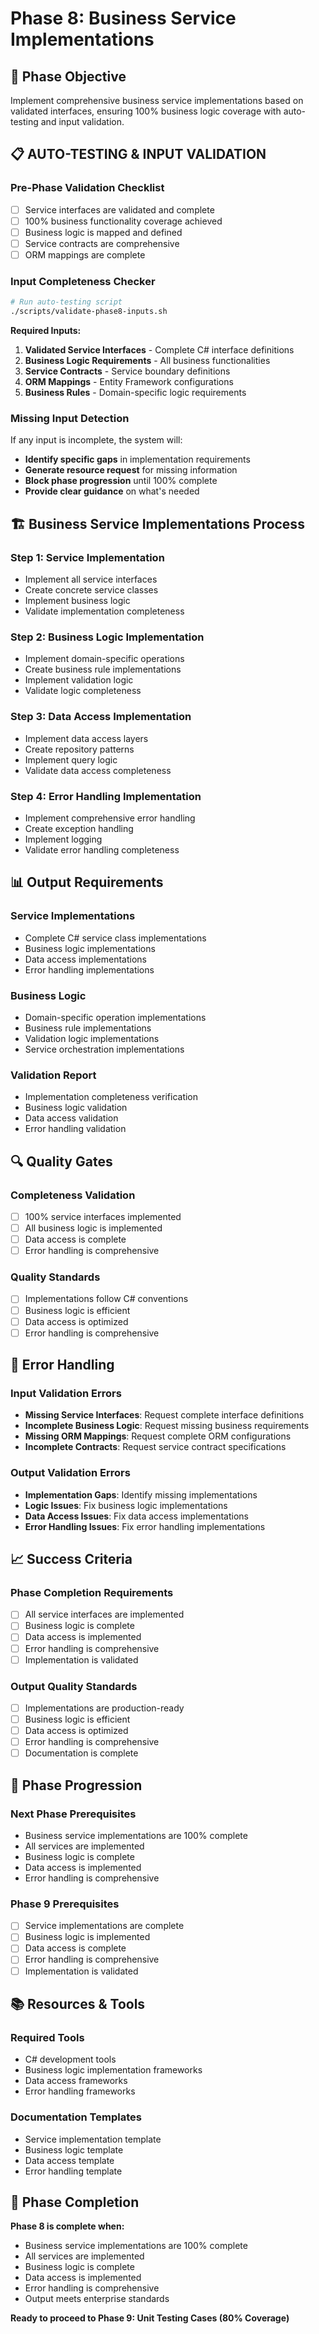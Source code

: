 # Phase 8: Business Service Implementations

## 🎯 **Phase Objective**
Implement comprehensive business service implementations based on validated interfaces, ensuring 100% business logic coverage with auto-testing and input validation.

## 📋 **AUTO-TESTING & INPUT VALIDATION**

### **Pre-Phase Validation Checklist**
- [ ] Service interfaces are validated and complete
- [ ] 100% business functionality coverage achieved
- [ ] Business logic is mapped and defined
- [ ] Service contracts are comprehensive
- [ ] ORM mappings are complete

### **Input Completeness Checker**
```bash
# Run auto-testing script
./scripts/validate-phase8-inputs.sh
```

**Required Inputs:**
1. **Validated Service Interfaces** - Complete C# interface definitions
2. **Business Logic Requirements** - All business functionalities
3. **Service Contracts** - Service boundary definitions
4. **ORM Mappings** - Entity Framework configurations
5. **Business Rules** - Domain-specific logic requirements

### **Missing Input Detection**
If any input is incomplete, the system will:
- **Identify specific gaps** in implementation requirements
- **Generate resource request** for missing information
- **Block phase progression** until 100% complete
- **Provide clear guidance** on what's needed

## 🏗️ **Business Service Implementations Process**

### **Step 1: Service Implementation**
- Implement all service interfaces
- Create concrete service classes
- Implement business logic
- Validate implementation completeness

### **Step 2: Business Logic Implementation**
- Implement domain-specific operations
- Create business rule implementations
- Implement validation logic
- Validate logic completeness

### **Step 3: Data Access Implementation**
- Implement data access layers
- Create repository patterns
- Implement query logic
- Validate data access completeness

### **Step 4: Error Handling Implementation**
- Implement comprehensive error handling
- Create exception handling
- Implement logging
- Validate error handling completeness

## 📊 **Output Requirements**

### **Service Implementations**
- Complete C# service class implementations
- Business logic implementations
- Data access implementations
- Error handling implementations

### **Business Logic**
- Domain-specific operation implementations
- Business rule implementations
- Validation logic implementations
- Service orchestration implementations

### **Validation Report**
- Implementation completeness verification
- Business logic validation
- Data access validation
- Error handling validation

## 🔍 **Quality Gates**

### **Completeness Validation**
- [ ] 100% service interfaces implemented
- [ ] All business logic is implemented
- [ ] Data access is complete
- [ ] Error handling is comprehensive

### **Quality Standards**
- [ ] Implementations follow C# conventions
- [ ] Business logic is efficient
- [ ] Data access is optimized
- [ ] Error handling is comprehensive

## 🚨 **Error Handling**

### **Input Validation Errors**
- **Missing Service Interfaces**: Request complete interface definitions
- **Incomplete Business Logic**: Request missing business requirements
- **Missing ORM Mappings**: Request complete ORM configurations
- **Incomplete Contracts**: Request service contract specifications

### **Output Validation Errors**
- **Implementation Gaps**: Identify missing implementations
- **Logic Issues**: Fix business logic implementations
- **Data Access Issues**: Fix data access implementations
- **Error Handling Issues**: Fix error handling implementations

## 📈 **Success Criteria**

### **Phase Completion Requirements**
- [ ] All service interfaces are implemented
- [ ] Business logic is complete
- [ ] Data access is implemented
- [ ] Error handling is comprehensive
- [ ] Implementation is validated

### **Output Quality Standards**
- [ ] Implementations are production-ready
- [ ] Business logic is efficient
- [ ] Data access is optimized
- [ ] Error handling is comprehensive
- [ ] Documentation is complete

## 🔄 **Phase Progression**

### **Next Phase Prerequisites**
- Business service implementations are 100% complete
- All services are implemented
- Business logic is complete
- Data access is implemented
- Error handling is comprehensive

### **Phase 9 Prerequisites**
- [ ] Service implementations are complete
- [ ] Business logic is implemented
- [ ] Data access is complete
- [ ] Error handling is comprehensive
- [ ] Implementation is validated

## 📚 **Resources & Tools**

### **Required Tools**
- C# development tools
- Business logic implementation frameworks
- Data access frameworks
- Error handling frameworks

### **Documentation Templates**
- Service implementation template
- Business logic template
- Data access template
- Error handling template

## 🎯 **Phase Completion**

**Phase 8 is complete when:**
- Business service implementations are 100% complete
- All services are implemented
- Business logic is complete
- Data access is implemented
- Error handling is comprehensive
- Output meets enterprise standards

**Ready to proceed to Phase 9: Unit Testing Cases (80% Coverage)**

